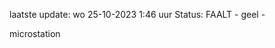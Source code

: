 laatste update: 
wo 25-10-2023  1:46   uur 
Status: FAALT - geel - 
<div class="service Y">microstation</div>
